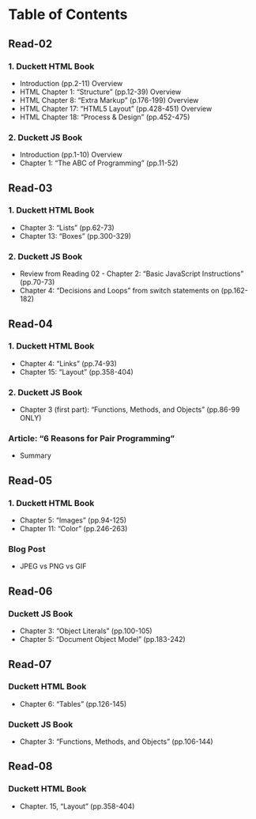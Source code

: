 # Table of Contents

## Read-02

### 1. Duckett HTML Book
- Introduction (pp.2-11) Overview
- HTML Chapter 1: “Structure” (pp.12-39) Overview
- HTML Chapter 8: “Extra Markup” (p.176-199) Overview
- HTML Chapter 17: “HTML5 Layout” (pp.428-451) Overview
- HTML Chapter 18: “Process & Design” (pp.452-475)

### 2. Duckett JS Book
- Introduction (pp.1-10) Overview
- Chapter 1: “The ABC of Programming” (pp.11-52)

## Read-03

### 1. Duckett HTML Book
- Chapter 3: “Lists” (pp.62-73)
- Chapter 13: “Boxes” (pp.300-329)

### 2. Duckett JS Book
- Review from Reading 02 - Chapter 2: “Basic JavaScript Instructions” (pp.70-73)
- Chapter 4: “Decisions and Loops” from switch statements on (pp.162-182)

## Read-04

### 1. Duckett HTML Book
- Chapter 4: “Links” (pp.74-93)
- Chapter 15: “Layout” (pp.358-404)

### 2. Duckett JS Book
- Chapter 3 (first part): “Functions, Methods, and Objects” (pp.86-99 ONLY)

### Article: “6 Reasons for Pair Programming”
- Summary

## Read-05

### 1. Duckett HTML Book
- Chapter 5: “Images” (pp.94-125)
- Chapter 11: “Color” (pp.246-263)

### Blog Post
- JPEG vs PNG vs GIF

## Read-06

### Duckett JS Book
- Chapter 3: “Object Literals” (pp.100-105)
- Chapter 5: “Document Object Model” (pp.183-242)

## Read-07

### Duckett HTML Book
- Chapter 6: “Tables” (pp.126-145)

### Duckett JS Book
- Chapter 3: “Functions, Methods, and Objects” (pp.106-144)

## Read-08

### Duckett HTML Book
- Chapter. 15, “Layout” (pp.358-404)



